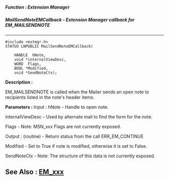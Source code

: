 ##### Function : Extension Manager
##### MailSendNoteEMCallback - Extension Manager callback for EM_MAILSENDNOTE
---
```
#include <extmgr.h>
STATUS LNPUBLIC MailSendNoteEMCallback(

	HANDLE  hNote,
	void *internalViewDesc,
	WORD  Flags,
	BOOL *Modified,
	void *SendNoteCtx);
```
**Description :**

EM_MAILSENDNOTE is called when the Mailer sends an open note to recipients 
listed in the note's header items.

**Parameters :**
Input :
hNote  -  Handle to open note.

internalViewDesc  -  Used by alternate mail to find the form for the note.

Flags  -  Note:  MSN_xxx Flags are not currently exposed. 

Output :
(routine)  -  Return status from the call 
ERR_EM_CONTINUE


Modified  -  Set to True if note is modified, otherwise it is set to False. 

SendNoteCtx  -  Note:  The structure of this data is not currently exposed.


**See Also :**
[EM_xxx](/domino-c-api-docs/reference/Symb/EM_xxx)
---
